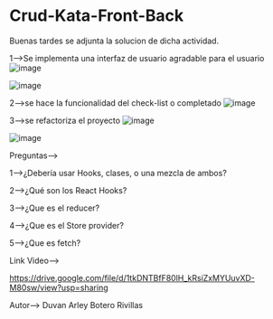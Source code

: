 # Crud-Kata-Front-Back
Buenas tardes se adjunta la solucion de dicha actividad.

1-->Se implementa una interfaz de usuario agradable para el  usuario
![image](https://user-images.githubusercontent.com/96325513/166620250-2997a148-e6a3-45de-9324-7c06e3cd8887.png)

![image](https://user-images.githubusercontent.com/96325513/167000380-4a3946d3-31e1-4c99-a632-716bea16a0bb.png)

2-->se hace la funcionalidad del check-list o completado
![image](https://user-images.githubusercontent.com/96325513/167001440-4ee86897-1210-4f16-810d-1d34d37f5532.png)

3-->se refactoriza el proyecto
![image](https://user-images.githubusercontent.com/96325513/167024982-522687f2-e605-404b-9d92-99af5cba4f91.png)

![image](https://user-images.githubusercontent.com/96325513/167025046-4c0db308-10f2-426a-a777-927727a3b5f7.png)



Preguntas-->

1-->¿Debería usar Hooks, clases, o una mezcla de ambos?

2-->¿Qué son los React Hooks?

3-->¿Que es el reducer?

4-->¿Que es el Store provider?

5-->¿Que es fetch?


Link Video-->

https://drive.google.com/file/d/1tkDNTBfF80lH_kRsiZxMYUuvXD-M80sw/view?usp=sharing

Autor--> Duvan Arley Botero Rivillas

